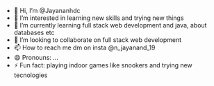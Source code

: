 - 👋 Hi, I’m @Jayananhdc
- 👀 I’m interested in learning new skills and trying new things
- 🌱 I’m currently learning full stack web development and java, about databases etc
- 💞️ I’m looking to collaborate on full stack web development
- 📫 How to reach me dm on insta @n_jayanand_19
- 😄 Pronouns: ...
- ⚡ Fun fact: playing indoor games like snookers and trying new tecnologies

<!---
Jayananhdc/Jayananhdc is a ✨ special ✨ repository because its `README.md` (this file) appears on your GitHub profile.
You can click the Preview link to take a look at your changes.
--->
